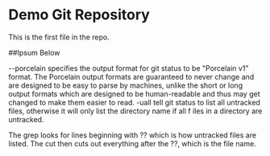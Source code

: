 # Demo Git Repository
This is the first file in the repo.

##Ipsum Below

--porcelain specifies the output format for git status to be "Porcelain v1" format.
The Porcelain output formats are guaranteed to never change and are designed to be easy to parse by machines, unlike the short or long output formats which are designed to be human-readable and thus may get changed to make them easier to read. 
-uall tell git status to list all untracked files, otherwise it will only list the directory name if all f	iles in a directory are untracked.

The grep looks for lines beginning with ?? 
which is how untracked files are listed. 
The cut then cuts out everything after the ??, which is the file name.